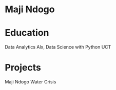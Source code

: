 # Maji Ndogo

# Education
Data Analytics Alx, Data Science with Python UCT

# Projects
Maji Ndogo Water Crisis

